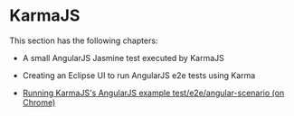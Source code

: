# KarmaJS

This section has the following chapters:

* A small AngularJS Jasmine test executed by KarmaJS
* Creating an Eclipse UI to run AngularJS e2e tests using Karma

* [Running KarmaJS's AngularJS example test/e2e/angular-scenario (on Chrome)](/manuscript/C2_KarmaJS-runningkarmajssangularjsexampleteste2eangularscenarioonchrome.md)
